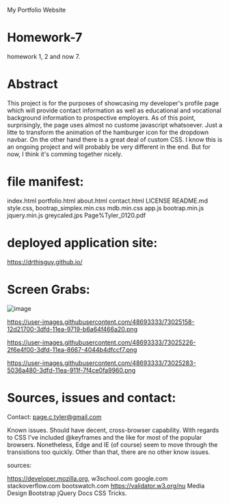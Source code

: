 My Portfolio Website


# Homework-7
homework 1, 2 and now 7.


# Abstract

This project is for the purposes of showcasing my developer's profile page which will provide contact information as well as educational and vocational background information to prospective employers.  As of this point, surprisingly, the page uses almost no custome javascript whatsoever.  Just a litte to transform the animation of the hamburger icon for the dropdown navbar.  On the other hand there is a great deal of custom CSS. I know this is an ongoing project and will probably be very different in the end.  But for now, I think it's comming together nicely.  

# file manifest:

index.html
portfolio.html
about.html
contact.html
LICENSE 
README.md 
style.css,
bootrap_simplex.min.css
mdb.min.css
app.js
bootrap.min.js
jquery.min.js
greycaled.jps
Page%Tyler_0120.pdf


# deployed application site:


https://drthisguy.github.io/


# Screen Grabs:

![image](https://user-images.githubusercontent.com/48693333/73025158-12d21700-3dfd-11ea-9719-b6a64f466a20.png)


https://user-images.githubusercontent.com/48693333/73025158-12d21700-3dfd-11ea-9719-b6a64f466a20.png

https://user-images.githubusercontent.com/48693333/73025226-2f6e4f00-3dfd-11ea-8667-4044b4dfccf7.png

https://user-images.githubusercontent.com/48693333/73025283-5036a480-3dfd-11ea-911f-7f4ce0fa9960.png


# Sources, issues and contact:

Contact: page.c.tyler@gmail.com

Known issues.
Should have decent, cross-browser capability. With regards to CSS I've included @keyframes and the like for most of the popular browsers. Nonetheless, Edge and IE (of course) seem to move through the transistions too quickly. Other than that, there are no other know issues. 

sources:

https://developer.mozilla.org, 
w3school.com 
google.com 
stackoverflow.com
bootswatch.com
https://validator.w3.org/nu
Media Design Bootstrap
jQuery Docs
CSS Tricks.


